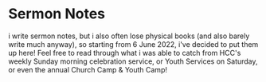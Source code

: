 # Sermon Notes

i write sermon notes, but i also often lose physical books (and also barely write much anyway), so starting from 6 June 2022, i've decided to put them up here! Feel free to read through what i was able to catch from HCC's weekly Sunday morning celebration service, or Youth Services on Saturday, or even the annual Church Camp & Youth Camp!

